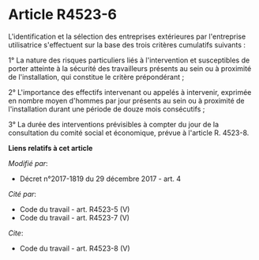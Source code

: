 # Article R4523-6

L'identification et la sélection des entreprises extérieures par l'entreprise utilisatrice s'effectuent sur la base des trois
critères cumulatifs suivants : 

1° La nature des risques particuliers liés à l'intervention et susceptibles de porter atteinte à la sécurité des travailleurs
présents au sein ou à proximité de l'installation, qui constitue le critère prépondérant ; 

2° L'importance des effectifs intervenant ou appelés à intervenir, exprimée en nombre moyen d'hommes par jour présents au
sein ou à proximité de l'installation durant une période de douze mois consécutifs ; 

3° La durée des interventions prévisibles à compter du jour de la consultation            du comité social et économique,
prévue à l'article R. 4523-8.

**Liens relatifs à cet article**

_Modifié par_:

  - Décret n°2017-1819 du 29 décembre 2017 - art. 4

_Cité par_:

  - Code du travail - art. R4523-5 (V)
  - Code du travail - art. R4523-7 (V)

_Cite_:

  - Code du travail - art. R4523-8 (V)
